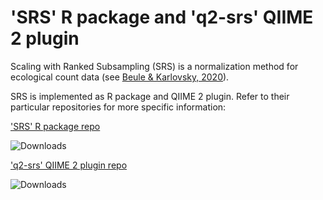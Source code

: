 # 'SRS' R package and 'q2-srs' QIIME 2 plugin

Scaling with Ranked Subsampling (SRS) is a normalization method for ecological count data (see [Beule & Karlovsky, 2020](https://doi.org/10.7717/peerj.9593)). 

SRS is implemented as R package and QIIME 2 plugin. Refer to their particular repositories for more specific information:

['SRS' R package repo](https://)

![Downloads](https://cranlogs.r-pkg.org/badges/grand-total/SRS)


['q2-srs' QIIME 2 plugin repo](https://github.com/vitorheidrich/q2-srs)

![Downloads](https://anaconda.org/vitorheidrich/q2_srs/badges/downloads.svg)


